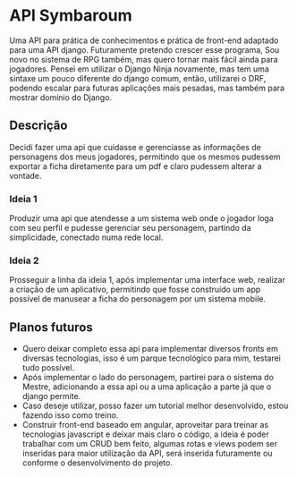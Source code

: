 # API Symbaroum
Uma API para prática de conhecimentos e prática de front-end adaptado para uma API django. Futuramente pretendo crescer esse programa, Sou novo no sistema de RPG também, mas quero tornar mais fácil ainda para jogadores.
Pensei em utilizar o Django Ninja novamente, mas tem uma sintaxe um pouco diferente do django comum, então, utilizarei o DRF, podendo escalar para futuras aplicações mais pesadas, mas também para mostrar domínio do Django.

## Descrição
Decidi fazer uma api que cuidasse e gerenciasse as informações de personagens dos meus jogadores, permitindo que os mesmos pudessem exportar a ficha diretamente para um pdf e claro pudessem alterar a vontade.

### Ideia 1
Produzir uma api que atendesse a um sistema web onde o jogador loga com seu perfil e pudesse gerenciar seu personagem, partindo da simplicidade, conectado numa rede local.

### Ideia 2
Prosseguir a linha da ideia 1, após implementar uma interface web, realizar a criação de um aplicativo, permitindo que fosse construído um app possível de manusear a ficha do personagem por um sistema mobile.

## Planos futuros
- Quero deixar completo essa api para implementar diversos fronts em diversas tecnologias, isso é um parque tecnológico para mim, testarei tudo possível.
- Após implementar o lado do personagem, partirei para o sistema do Mestre, adicionando a essa api ou a uma aplicação a parte já que o django permite.
- Caso deseje utilizar, posso fazer um tutorial melhor desenvolvido, estou fazendo isso como treino.
- Construir front-end baseado em angular, aproveitar para treinar as tecnologias javascript e deixar mais claro o código, a ideia é poder trabalhar com um CRUD bem feito, algumas rotas e views podem ser inseridas para maior utilização da API, será inserida futuramente ou conforme o desenvolvimento do projeto.
  

